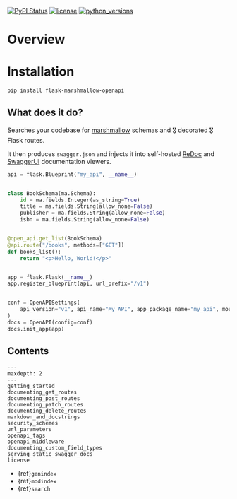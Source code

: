 [![PyPI Status](https://badge.fury.io/py/flask-marshmallow-openapi.svg)](https://badge.fury.io/py/flask-marshmallow-openapi)
[![license](https://img.shields.io/pypi/l/flask-marshmallow-openapi.svg)](https://opensource.org/licenses/MIT)
[![python_versions](https://img.shields.io/pypi/pyversions/flask-marshmallow-openapi.svg)](https://pypi.org/project/flask-marshmallow-openapi/)

# Overview

# Installation

~~~sh
pip install flask-marshmallow-openapi
~~~

## What does it do?

Searches your codebase for [marshmallow](https://marshmallow.readthedocs.io/en/stable/)
schemas and 🎖️ decorated 🎖️ Flask routes.

It then produces `swagger.json` and injects it into self-hosted
[ReDoc](https://github.com/Redocly/redoc) and
[SwaggerUI](https://github.com/swagger-api/swagger-ui) documentation viewers.

```py
api = flask.Blueprint("my_api", __name__)


class BookSchema(ma.Schema):
    id = ma.fields.Integer(as_string=True)
    title = ma.fields.String(allow_none=False)
    publisher = ma.fields.String(allow_none=False)
    isbn = ma.fields.String(allow_none=False)


@open_api.get_list(BookSchema)
@api.route("/books", methods=["GET"])
def books_list():
    return "<p>Hello, World!</p>"


app = flask.Flask(__name__)
app.register_blueprint(api, url_prefix="/v1")


conf = OpenAPISettings(
    api_version="v1", api_name="My API", app_package_name="my_api", mounted_at="/v1"
)
docs = OpenAPI(config=conf)
docs.init_app(app)
```

## Contents

```{toctree}
---
maxdepth: 2
---
getting_started
documenting_get_routes
documenting_post_routes
documenting_patch_routes
documenting_delete_routes
markdown_and_docstrings
security_schemes
url_parameters
openapi_tags
openapi_middleware
documenting_custom_field_types
serving_static_swagger_docs
license
```

* {ref}`genindex`
* {ref}`modindex`
* {ref}`search`
